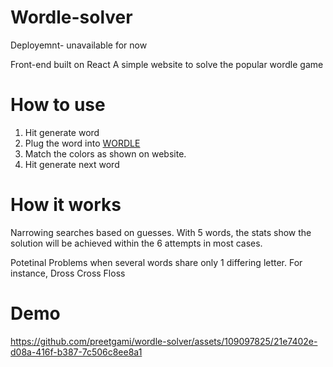 # Wordle-solver
Deployemnt- unavailable for now 

Front-end built on React
A simple website to solve the popular wordle game 

# How to use
1. Hit generate word
2. Plug the word into [WORDLE](https://www.nytimes.com/games/wordle/index.html)
3. Match the colors as shown on website.
4. Hit generate next word


# How it works
Narrowing searches based on guesses. With 5 words, the stats show the solution will be achieved within the 6 attempts in most cases.

Potetinal Problems when several words share only 1 differing letter. For instance, 
Dross
Cross
Floss


# Demo
https://github.com/preetgami/wordle-solver/assets/109097825/21e7402e-d08a-416f-b387-7c506c8ee8a1

